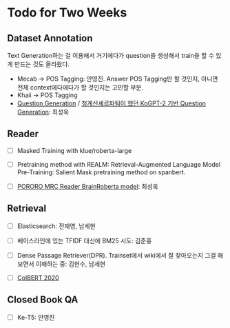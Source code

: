 # Todo for Two Weeks



## Dataset Annotation

Text Generation하는 걸 이용해서 거기에다가 question을 생성해서 train을 할 수 있게 만드는 것도 올라왔다. 

- Mecab -> POS Tagging: 안영진. Answer POS Tagging만 할 것인지, 아니면 전체 context에다에다가 할 것인지는 고민할 부분.
- Khaii -> POS Tagging
- [Question Generation](https://kakaobrain.github.io/pororo/seq2seq/qg.html) / [청계산셰르파팀이 했던 KoGPT-2 기반 Question Generation](https://stages.ai/competitions/77/discussion/talk/post/769): 최성욱



## Reader

- [ ] Masked Training with klue/roberta-large
- [ ] Pretraining method with REALM: Retrieval-Augmented Language Model Pre-Training: Salient Mask pretraining method on spanbert.
- [ ] [PORORO MRC Reader BrainRoberta model](https://kakaobrain.github.io/pororo/tagging/mrc.html): 최성욱



## Retrieval

- [ ] Elasticsearch: 전재영, 남세현
- [ ] 베이스라인에 있는 TFIDF 대신에 BM25 시도: 김준홍
- [ ] Dense Passage Retriever(DPR). Trainset에서 wiki에서 잘 찾아오는지 그걸 해보면서 이해하는 중: 김현수, 남세현
- [ ] [ColBERT 2020](https://github.com/stanford-futuredata/ColBERT)



## Closed Book QA

- [ ] Ke-T5: 안영진

